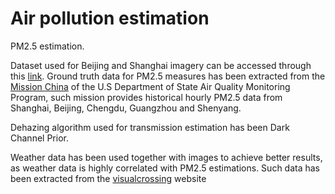# Air pollution estimation

PM2.5 estimation.

Dataset used for Beijing and Shanghai imagery can be accessed through this [link](https://figshare.com/articles/figure/Particle_pollution_estimation_based_on_image_analysis/1603556).
Ground truth data for PM2.5 measures has been extracted from the [Mission China](http://www.stateair.net/web/historical/) of the U.S Department of State Air Quality Monitoring Program,
such mission provides historical hourly PM2.5 data from Shanghai, Beijing, Chengdu, Guangzhou and Shenyang.

Dehazing algorithm used for transmission estimation has been Dark Channel Prior.

Weather data has been used together with images to achieve better results, as weather data is highly correlated with PM2.5 estimations. Such data has been extracted from the 
[visualcrossing](https://www.visualcrossing.com/weather/weather-data-services) website
